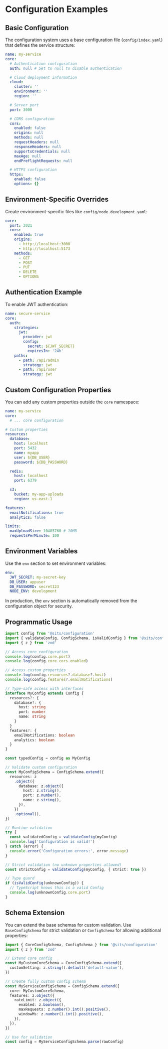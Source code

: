 # Configuration Examples

## Basic Configuration

The configuration system uses a base configuration file (`config/index.yaml`) that defines the service structure:

```yaml
name: my-service
core:
  # Authentication configuration
  auth: null # Set to null to disable authentication

  # Cloud deployment information
  cloud:
    cluster: ''
    environment: ''
    region: ''

  # Server port
  port: 3000

  # CORS configuration
  cors:
    enabled: false
    origins: null
    methods: null
    requestHeaders: null
    responseHeaders: null
    supportsCredentials: null
    maxAge: null
    endPreflightRequests: null

  # HTTPS configuration
  https:
    enabled: false
    options: {}
```

## Environment-Specific Overrides

Create environment-specific files like `config/node.development.yaml`:

```yaml
core:
  port: 3021
  cors:
    enabled: true
    origins:
      - http://localhost:3000
      - http://localhost:5173
    methods:
      - GET
      - POST
      - PUT
      - DELETE
      - OPTIONS
```

## Authentication Example

To enable JWT authentication:

```yaml
name: secure-service
core:
  auth:
    strategies:
      jwt:
        provider: jwt
        config:
          secret: ${JWT_SECRET}
          expiresIn: '24h'
    paths:
      - path: /api/admin
        strategy: jwt
      - path: /api/user
        strategy: jwt
```

## Custom Configuration Properties

You can add any custom properties outside the `core` namespace:

```yaml
name: my-service
core:
  # ... core configuration

# Custom properties
resources:
  database:
    host: localhost
    port: 5432
    name: myapp
    user: ${DB_USER}
    password: ${DB_PASSWORD}

  redis:
    host: localhost
    port: 6379

  s3:
    bucket: my-app-uploads
    region: us-east-1

features:
  emailNotifications: true
  analytics: false

limits:
  maxUploadSize: 10485760 # 10MB
  requestsPerMinute: 100
```

## Environment Variables

Use the `env` section to set environment variables:

```yaml
env:
  JWT_SECRET: my-secret-key
  DB_USER: appuser
  DB_PASSWORD: secret123
  NODE_ENV: development
```

In production, the `env` section is automatically removed from the configuration object for security.

## Programmatic Usage

```typescript
import config from '@sits/configuration'
import { validateConfig, ConfigSchema, isValidConfig } from '@sits/configuration'
import { z } from 'zod'

// Access core configuration
console.log(config.core.port)
console.log(config.core.cors.enabled)

// Access custom properties
console.log(config.resources?.database?.host)
console.log(config.features?.emailNotifications)

// Type-safe access with interfaces
interface MyConfig extends Config {
  resources?: {
    database?: {
      host: string
      port: number
      name: string
    }
  }
  features?: {
    emailNotifications: boolean
    analytics: boolean
  }
}

const typedConfig = config as MyConfig

// Validate custom configuration
const MyConfigSchema = ConfigSchema.extend({
  resources: z
    .object({
      database: z.object({
        host: z.string(),
        port: z.number(),
        name: z.string(),
      }),
    })
    .optional(),
})

// Runtime validation
try {
  const validatedConfig = validateConfig(myConfig)
  console.log('Configuration is valid!')
} catch (error) {
  console.error('Configuration errors:', error.message)
}

// Strict validation (no unknown properties allowed)
const strictConfig = validateConfig(myConfig, { strict: true })

// Type guard
if (isValidConfig(unknownConfig)) {
  // TypeScript knows this is a valid Config
  console.log(unknownConfig.core.port)
}
```

## Schema Extension

You can extend the base schemas for custom validation. Use `BaseConfigSchema` for strict validation or `ConfigSchema` for allowing additional properties:

```typescript
import { CoreConfigSchema, ConfigSchema } from '@sits/configuration'
import { z } from 'zod'

// Extend core config
const MyCustomCoreSchema = CoreConfigSchema.extend({
  customSetting: z.string().default('default-value'),
})

// Create fully custom config schema
const MyServiceConfigSchema = ConfigSchema.extend({
  core: MyCustomCoreSchema,
  features: z.object({
    rateLimit: z.object({
      enabled: z.boolean(),
      maxRequests: z.number().int().positive(),
      windowMs: z.number().int().positive(),
    }),
  }),
})

// Use for validation
const config = MyServiceConfigSchema.parse(rawConfig)
```
